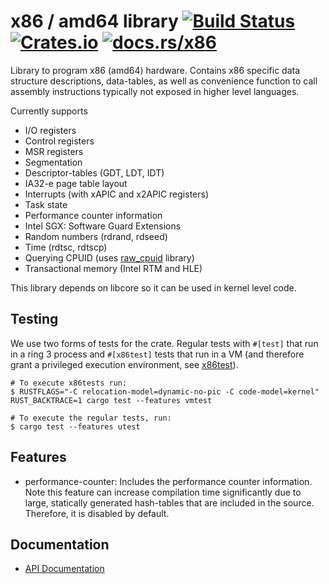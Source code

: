 # x86 / amd64 library [![Build Status](https://travis-ci.org/gz/rust-x86.svg)](https://travis-ci.org/gz/rust-x86) [![Crates.io](https://img.shields.io/crates/v/x86.svg)](https://crates.io/crates/x86) [![docs.rs/x86](https://docs.rs/x86/badge.svg)](https://docs.rs/crate/x86/)


Library to program x86 (amd64) hardware. Contains x86 specific data structure descriptions, data-tables, as well as convenience function to call assembly instructions typically not exposed in higher level languages.

Currently supports
  * I/O registers
  * Control registers
  * MSR registers
  * Segmentation
  * Descriptor-tables (GDT, LDT, IDT)
  * IA32-e page table layout
  * Interrupts (with xAPIC and x2APIC registers)
  * Task state
  * Performance counter information
  * Intel SGX: Software Guard Extensions
  * Random numbers (rdrand, rdseed)
  * Time (rdtsc, rdtscp)
  * Querying CPUID (uses [raw_cpuid](https://github.com/gz/rust-cpuid) library)
  * Transactional memory (Intel RTM and HLE)

This library depends on libcore so it can be used in kernel level code.

## Testing

We use two forms of tests for the crate. Regular tests with `#[test]` that run in a ring 3 process
and `#[x86test]` tests that run in a VM (and therefore grant a privileged execution environment, see [x86test](https://github.com/gz/rust-x86/tree/master/x86test)).

```
# To execute x86tests run:
$ RUSTFLAGS="-C relocation-model=dynamic-no-pic -C code-model=kernel" RUST_BACKTRACE=1 cargo test --features vmtest

# To execute the regular tests, run:
$ cargo test --features utest
```
## Features

  * performance-counter: Includes the performance counter information. Note this feature
    can increase compilation time significantly due to large, statically generated hash-tables
    that are included in the source. Therefore, it is disabled by default.

## Documentation
 * [API Documentation](https://docs.rs/crate/x86/)
